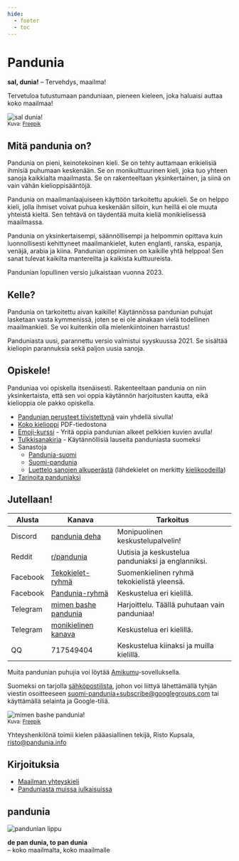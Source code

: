 ```yaml
---
hide:
  - footer
  - toc
---
```


# Pandunia

**sal, dunia!**
– Tervehdys, maailma!

Tervetuloa tutustumaan panduniaan,
pieneen kieleen, joka haluaisi auttaa koko maailmaa!

![](http://www.pandunia.info/grafe/halo_dunia.png "sal dunia!")  
<small>Kuva: [Freepik](http://www.freepik.com)</small>

## Mitä pandunia on?

Pandunia on pieni, keinotekoinen kieli.
Se on tehty auttamaan erikielisiä ihmisiä puhumaan keskenään.
Se on monikulttuurinen kieli,
joka tuo yhteen sanoja kaikkialta maailmasta.
Se on rakenteeltaan yksinkertainen, ja siinä on vain vähän kielioppisääntöjä.

Pandunia on maailmanlaajuiseen käyttöön tarkoitettu apukieli.
Se on helppo kieli, jolla ihmiset voivat puhua keskenään silloin,
kun heillä ei ole muuta yhteistä kieltä.
Sen tehtävä on täydentää muita kieliä monikielisessä maailmassa.

Pandunia on yksinkertaisempi, säännöllisempi ja helpommin opittava kuin luonnollisesti kehittyneet maailmankielet,
kuten englanti, ranska, espanja, venäjä, arabia ja kiina.
Pandunian oppiminen on kaikille yhtä helppoa!
Sen sanat tulevat kaikilta mantereilta ja kaikista kulttuureista.

Pandunian lopullinen versio julkaistaan vuonna 2023.

## Kelle?

Pandunia on tarkoitettu aivan kaikille!
Käytännössa pandunian puhujat lasketaan vasta kymmenissä,
joten se ei ole ainakaan vielä todellinen maailmankieli.
Se voi kuitenkin olla mielenkiintoinen harrastus!

Panduniasta uusi, parannettu versio valmistui syyskuussa 2021.
Se sisältää kieliopin parannuksia sekä paljon uusia sanoja.

## Opiskele!

Panduniaa voi opiskella itsenäisesti.
Rakenteeltaan pandunia on niin yksinkertaista,
että sen voi oppia käytännön harjoitusten kautta,
eikä kielioppia ole pakko opiskella.

- [Pandunian perusteet tiivistettynä](003_baze.md) vain yhdellä sivulla!
- [Koko kielioppi](pan.pdf) PDF-tiedostona
- [Emoji-kurssi](http://www.pandunia.info/pandunia/mini_xula.html) - Yritä oppia pandunian alkeet pelkkien kuvien avulla!
- [Tulkkisanakirja](200_baze_jumla.md) - Käytännöllisiä lauseita panduniasta suomeksi
- Sanastoja
    - [Pandunia-suomi](pandunia-suomi.md)
    - [Suomi-pandunia](suomi-pandunia.md)
    - [Luettelo sanojen alkuperästä](leksaslia.md) (lähdekielet on merkitty [kielikoodeilla](http://jkorpela.fi/kielet/nimet.html))
- [Tarinoita panduniaksi](https://www.pandunia.info/kitabe)


## Jutellaan!

| Alusta   | Kanava | Tarkoitus |
|----------|---------|---------|
| Discord  | [pandunia deha](https://discord.gg/jf5GHcHXKk) | Monipuolinen keskustelupalvelin! |
| Reddit   | [r/pandunia](https://www.reddit.com/r/pandunia/) | Uutisia ja keskustelua panduniaksi ja englanniksi. |
| Facebook | [Tekokielet-ryhmä](http://www.facebook.com/groups/tekokielet) | Suomenkielinen ryhmä tekokielistä yleensä. |
| Facebook | [Pandunia-ryhmä](http://www.facebook.com/groups/pandunia) | Keskustelua eri kielillä. |
| Telegram | [mimen bashe pandunia](https://t.me/joinchat/AAAAAENlKqzlMtGkrmf5rg) | Harjoittelu. Täällä puhutaan vain panduniaa! |
| Telegram | [monikielinen kanava](https://t.me/pandunia_grupe) | Keskustelua eri kielillä. |
| QQ       | 717549404 | Keskustelua kiinaksi ja muilla kielillä. |

Muita pandunian puhujia voi löytää [Amikumu](https://amikumu.com/)-sovelluksella.

Suomeksi on tarjolla [sähköpostilista](https://groups.google.com/forum/?hl=fi&fromgroups=#!forum/suomi-pandunia),
johon voi liittyä lähettämällä tyhjän viestin osoitteeseen suomi-pandunia+subscribe@googlegroups.com tai käyttämällä selainta ja Google-tiliä.

![](http://www.pandunia.info/grafe/mome_loga_pandunia.png "mimen bashe pandunia!")  
<small>Kuva: [Freepik](http://www.freepik.com)</small>

Yhteyshenkilönä toimii kielen pääasiallinen tekijä, Risto Kupsala, [risto@pandunia.info](mailto:risto@pandunia.info)

## Kirjoituksia

- [Maailman yhteyskieli](001_dunia_basha.md)
- [Panduniasta muissa julkaisuissa](makal_tema_pandunia.md)

## pandunia

![](http://www.pandunia.info/grafe/bandir.png "pandunian lippu")

**de pan dunia, to pan dunia**  
– koko maailmalta, koko maailmalle
